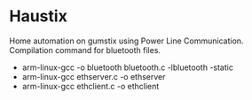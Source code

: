 # Haustix
Home automation on gumstix using Power Line Communication.
Compilation command for bluetooth files.
- arm-linux-gcc -o bluetooth bluetooth.c -lbluetooth -static
- arm-linux-gcc ethserver.c -o ethserver
- arm-linux-gcc ethclient.c -o ethclient
